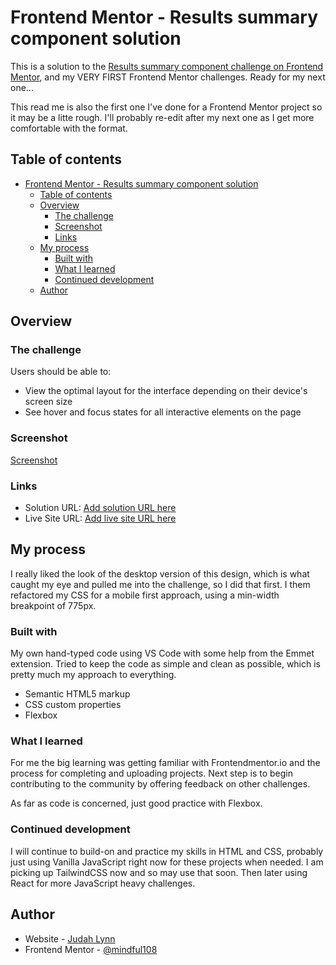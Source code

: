 # Frontend Mentor - Results summary component solution

This is a solution to the [Results summary component challenge on Frontend Mentor](https://www.frontendmentor.io/challenges/results-summary-component-CE_K6s0maV), and my VERY FIRST Frontend Mentor challenges. Ready for my next one...

This read me is also the first one I've done for a Frontend Mentor project so it may be a litte rough. I'll probably re-edit after my next one as I get more comfortable with the format.

## Table of contents

- [Frontend Mentor - Results summary component solution](#frontend-mentor---results-summary-component-solution)
  - [Table of contents](#table-of-contents)
  - [Overview](#overview)
    - [The challenge](#the-challenge)
    - [Screenshot](#screenshot)
    - [Links](#links)
  - [My process](#my-process)
    - [Built with](#built-with)
    - [What I learned](#what-i-learned)
    - [Continued development](#continued-development)
  - [Author](#author)

## Overview

### The challenge

Users should be able to:

- View the optimal layout for the interface depending on their device's screen size
- See hover and focus states for all interactive elements on the page

### Screenshot

[Screenshot](screenshot.png)


### Links

- Solution URL: [Add solution URL here](https://your-solution-url.com)
- Live Site URL: [Add live site URL here](https://your-live-site-url.com)

## My process

I really liked the look of the desktop version of this design, which is what caught my eye and pulled me into the challenge, so I did that first. I them refactored my CSS for a mobile first approach, using a min-width breakpoint of 775px. 


### Built with

My own hand-typed code using VS Code with some help from the Emmet extension. Tried to keep the code as simple and clean as possible, which is pretty much my approach to everything.

- Semantic HTML5 markup
- CSS custom properties
- Flexbox

### What I learned

For me the big learning was getting familiar with Frontendmentor.io and the process for completing and uploading projects. Next step is to begin contributing to the community by offering feedback on other challenges.

As far as code is concerned, just good practice with Flexbox.

### Continued development

I will continue to build-on and practice my skills in HTML and CSS, probably just using Vanilla JavaScript right now for these projects when needed. I am picking up TailwindCSS now and so may use that soon. Then later using React for more JavaScript heavy challenges.

## Author

- Website - [Judah Lynn](https://judahlynn.com)
- Frontend Mentor - [@mindful108](https://www.frontendmentor.io/profile/mindful108)